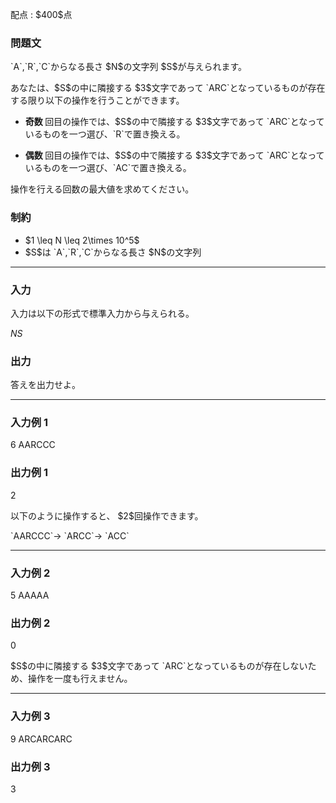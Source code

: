 
<div>

<span>

<span>

<p>
配点 : $400$点
</p>

<div>

<section>

### **問題文**

<p>
`A`,`R`,`C`からなる長さ $N$の文字列 $S$が与えられます。
</p>

<p>
あなたは、$S$の中に隣接する $3$文字であって `ARC`となっているものが存在する限り以下の操作を行うことができます。
</p>

<ul>

<li>

<p>

<strong>
奇数
</strong>
回目の操作では、$S$の中で隣接する $3$文字であって `ARC`となっているものを一つ選び、`R`で置き換える。
</p>

</li>

<li>

<p>

<strong>
偶数
</strong>
回目の操作では、$S$の中で隣接する $3$文字であって `ARC`となっているものを一つ選び、`AC`で置き換える。
</p>

</li>

</ul>

<p>
操作を行える回数の最大値を求めてください。
</p>

</section>

</div>

<div>

<section>

### **制約**

<ul>

<li>
$1 \leq N  \leq 2\times 10^5$
</li>

<li>
$S$は `A`,`R`,`C`からなる長さ $N$の文字列
</li>

</ul>

</section>

</div>

---

<div>

<div>

<section>

### **入力**

<p>
入力は以下の形式で標準入力から与えられる。
</p>

<div>

$N$$S$
</div>

</section>

</div>

<div>

<section>

### **出力**

<p>
答えを出力せよ。
</p>

</section>

</div>

</div>

---

<div>

<section>

### **入力例 1**

<div>

6
AARCCC

</div>

</section>

</div>

<div>

<section>

### **出力例 1**

<div>

2

</div>

<p>
以下のように操作すると、 $2$回操作できます。
</p>

<p>
`AARCCC`→ `ARCC`→ `ACC`
</p>

</section>

</div>

---

<div>

<section>

### **入力例 2**

<div>

5
AAAAA

</div>

</section>

</div>

<div>

<section>

### **出力例 2**

<div>

0

</div>

<p>
$S$の中に隣接する $3$文字であって `ARC`となっているものが存在しないため、操作を一度も行えません。
</p>

</section>

</div>

---

<div>

<section>

### **入力例 3**

<div>

9
ARCARCARC

</div>

</section>

</div>

<div>

<section>

### **出力例 3**

<div>

3

</div>

</section>

</div>

</span>

</span>

</div>
